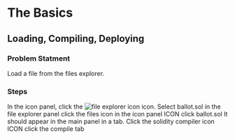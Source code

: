 # The Basics

## Loading, Compiling, Deploying

### Problem Statment
Load a file from the files explorer.

### Steps
In the icon panel, click the ![file explorer icon](https://github.com/ethereum/remix-workshops/raw/master/src/basics/1_Load_N_compile/images/file.png "file explorer icon") icon.
Select ballot.sol in the file explorer panel 
click the files icon in the icon panel  ICON
click ballot.sol 
It should appear in the main panel in a tab.
Click the solidity compiler icon ICON
click the compile tab